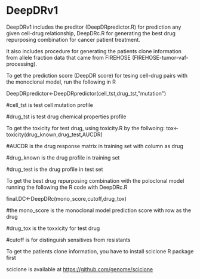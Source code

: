 # DeepDRv1
DeepDRv1 includes the preditor (DeepDRpredictor.R) for prediction any given cell-drug relationship, DeepDRc.R for generating the best drug repurposing combination for cancer patient treatment.

It also includes procedure for generating the patients clone information from allele fraction data that came from FIREHOSE (FIREHOSE-tumor-vaf-processing).

To get the prediction score (DeepDR score) for tesing cell-drug pairs with the monoclonal model, run the following in R

DeepDRpredictor<-DeepDRpredictor(cell_tst,drug_tst,"mutation")

#cell_tst is test cell mutation profile

#drug_tst is test drug chemical properties profile

To get the toxicity for test drug, using toxicity.R by the follwoing:
tox<-toxicity(drug_known,drug_test,AUCDR)

#AUCDR is the drug response matrix in training set with column as drug

#drug_known is the drug profile in training set

#drug_test is the drug profile in test set

To get the best drug repurposing combination with the poloclonal model running the following the R code with DeepDRc.R

final.DC<-DeepDRc(mono_score,cutoff,drug_tox)

#the mono_score is the monoclonal model prediction score with row as the drug

#drug_tox is the toxxicity for test drug

#cutoff is for distinguish sensitives from resistants

To get the patients clone information, you have to install sciclone R package first

sciclone is available at https://github.com/genome/sciclone
